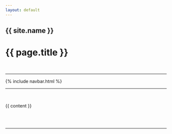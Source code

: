 ```yaml
---
layout: default
---
```


<title>{{ page.title }}</title>

<h2>{{ site.name }}</h2>
<h1>{{ page.title }}</h1>

<br><hr>

{% include navbar.html %}

<hr><br>

{{ content }}

<br><br><hr><br>
